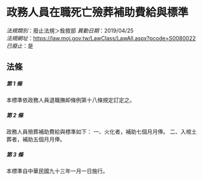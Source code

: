 # 政務人員在職死亡殮葬補助費給與標準

*法規類別*：廢止法規＞銓敘部
*異動日期*：2019/04/25  
*法規網址*：https://law.moj.gov.tw/LawClass/LawAll.aspx?pcode=S0080022
*已廢止*：是


## 法條
##### 第 1 條
本標準依政務人員退職撫卹條例第十八條規定訂定之。

##### 第 2 條
政務人員殮葬補助費給與標準如下：
一、火化者，補助七個月月俸。
二、入棺土葬者，補助五個月月俸。

##### 第 3 條
本標準自中華民國九十三年一月一日施行。


